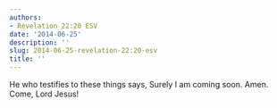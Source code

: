 ```yaml
---
authors:
- Revelation 22:20 ESV
date: '2014-06-25'
description: ''
slug: 2014-06-25-revelation-22:20-esv
title: ''
---
```

He who testifies to these things says, Surely I am coming soon. Amen. Come, Lord Jesus!



